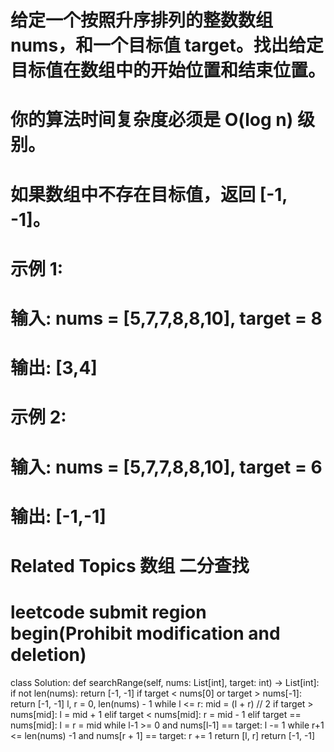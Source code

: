 # 给定一个按照升序排列的整数数组 nums，和一个目标值 target。找出给定目标值在数组中的开始位置和结束位置。 
# 
#  你的算法时间复杂度必须是 O(log n) 级别。 
# 
#  如果数组中不存在目标值，返回 [-1, -1]。 
# 
#  示例 1: 
# 
#  输入: nums = [5,7,7,8,8,10], target = 8
# 输出: [3,4] 
# 
#  示例 2: 
# 
#  输入: nums = [5,7,7,8,8,10], target = 6
# 输出: [-1,-1] 
#  Related Topics 数组 二分查找


# leetcode submit region begin(Prohibit modification and deletion)
class Solution:
    def searchRange(self, nums: List[int], target: int) -> List[int]:
        if not len(nums):
            return [-1, -1]
        if target < nums[0] or target > nums[-1]:
            return [-1, -1]
        l, r = 0, len(nums) - 1
        while l <= r:
            mid = (l + r) // 2
            if target > nums[mid]:
                l = mid + 1
            elif target < nums[mid]:
                r = mid - 1
            elif target == nums[mid]:
                l = r = mid
                while l-1 >= 0 and nums[l-1] == target:
                    l -= 1
                while r+1 <= len(nums) -1 and nums[r + 1] == target:
                    r += 1
                return [l, r]
        return [-1, -1]
